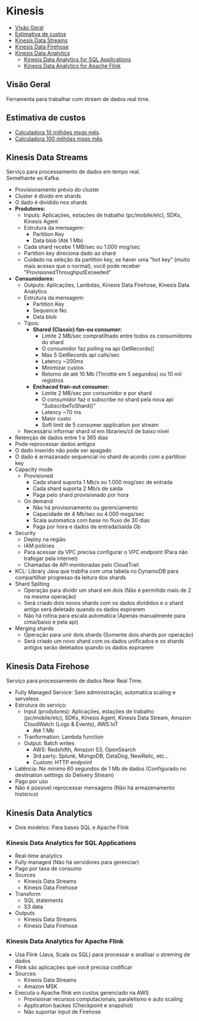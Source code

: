 # Kinesis

- [Visão Geral](#visão-geral)
- [Estimativa de custos](#estimativa-de-custos)
- [Kinesis Data Streams](#kinesis-data-streams)
- [Kinesis Data Firehose](#kinesis-data-firehose)
- [Kinesis Data Analytics](#kinesis-data-analytics)
  - [Kinesis Data Analytics for SQL Applications](#kinesis-data-analytics-for-sql-applications)
  - [Kinesis Data Analytics for Apache Flink](#kinesis-data-analytics-for-apache-flink)


## Visão Geral

Ferramenta para trabalhar com stream de dados real time.

## Estimativa de custos

- [Calculadora 10 milhões msgs mês](https://calculator.aws/#/estimate?id=5c17b5225b69727b57e8303185865bfb7211bec5).
- [Calculadora 100 milhões msgs mês](https://calculator.aws/#/estimate?id=d2fe61263e7fed9db30742b7c458ef08bf2bfec2).

## Kinesis Data Streams

Serviço para processamento de dados em tempo real.  
Semelhante ao Kafka.

- Provisionamento prévio do cluster
- Cluster é divido em shards
- O dado é dividido nos shards
- **Produtores:**
  - Inputs: Aplicações, estações de trabalho (pc/mobile/etc), SDKs, Kinesis Agent
  - Estrutura da mensagem:
    - Partition Key
    - Data blob (Até 1 Mb)
  - Cada shard recebe 1 MB/sec ou 1.000 msg/sec
  - Partition key direciona dado ao shard
  - Cuidado na seleção da partition key, se haver uma "hot key" (muito mais acesso que o normal), você pode receber "ProvisionedThroughputExceeded"
- **Consumidores:**
  - Outputs: Aplicações, Lambdas, Kinesis Data Firehose, Kinesis Data Analytics
  - Estrutura da mensagem:
    - Partition Key
    - Sequence No.
    - Data blob
  - Tipos:
    - **Shared (Classic) fan-ou consumer:**
      - Limite 2 MB/sec compratilhado entre todos os consumidores do shard
      - O consumidor faz polling na api GetRecords()
      - Max 5 GetRecords api calls/sec
      - Latency ~200ms
      - Minimizar custos
      - Retorno de até 10 Mb (Throttle em 5 segundos) ou 10 mil registros
    - **Enchaced fran-out consumer:**
      - Limite 2 MB/sec por consumidor e por shard
      - O consumidor faz o subscribe no shard pela nova api "SubscribeToShard()"
      - Latency ~70 ms
      - Maior custo
      - Soft limit de 5 consumer application por stream
  - Necessário informar shard id em libraries/cli de baixo nível
- Retenção de dados entre 1 e 365 dias
- Pode reprocessar dados antigos
- O dado inserido não pode ser apagado
- O dado é armazanado sequencial no shard de acordo com a partition key
- Capacity mode
  - Provisioned
    - Cada shard suporta 1 Mb/s ou 1.000 msg/sec de entrada
    - Cada shard suporta 2 Mb/s de saída
    - Paga pelo shard provisionado por hora
  - On demand
    - Não há provisonamento ou gerenciamento
    - Capacidade de 4 Mb/sec ou 4.000 msgs/sec
    - Scala automatica com base no fluxo de 30 dias
    - Paga por hora e dados de entrada/saída Gb
- Security
  - Deploy na região
  - IAM policies
  - Para acessar da VPC precisa configurar o VPC endpoint (Para não trafegar pela internet)
  - Chamadas de API monitoradas pelo CloudTrail
- KCL: Library Java que trablha com uma tabela no DynamoDB para compartilhar progresso da leitura dos shards
- Shard Spliting
  - Operação para dividir um shard em dois (Não é permitido mais de 2 na mesma operação)
  - Será criado dois novos shards com os dados divididos e o shard antigo será deletado quando os dados expirarem
  - Não há rotina para escala automatica (Apenas manualmente para cima/baixo e pela api)
- Merging shards
  - Operação para unir dois shards (Somente dois shards por operação)
  - Será criado um novo shard com os dados unificados e os shards antigos serão deletados quando os dados expirarem

## Kinesis Data Firehose

Serviço para processamento de dados Near Real Time.

- Fully Managed Service: Sem administração, automatica scaling e serveless
- Estrutura do serviço:
  - Input (produtores): Aplicações, estações de trabalho (pc/mobile/etc), SDKs, Kinesis Agent, Kinesis Data Stream, Amazon CloudWatch (Logs & Events), AWS IoT
    - Até 1 Mb
  - Tranformation: Lambda function
  - Output: Batch writes
    - AWS: Redshifth, Amazon S3, OpenSearch
    - 3rd party: Splunk, MongoDB, DataDog, NewRelic, etc...
    - Custom: HTTP endpoint
- Latência: No mínimo 60 segundos de 1 Mb de dados (Configurado no destination settings do Delivery Stream)
- Pago por uso
- Não é possível reprocessar mensagens (Não há armazenamento histórico)

## Kinesis Data Analytics

- Dois modelos: Para bases SQL e Apache Flink

### Kinesis Data Analytics for SQL Applications

- Real-time analytics
- Fully managed (Não há servidores para gerenciar)
- Pago por taxa de consumo
- Sources
  - Kinesis Data Streams
  - Kinesis Data Firehose
- Transform
  - SQL statements
  - S3 data
- Outputs
  - Kinesis Data Streams
  - Kinesis Data Firehose


### Kinesis Data Analytics for Apache Flink

- Usa Flink (Java, Scala ou SQL) para processar e analisar o streming de dados
- Flink são aplicações que você precisa codificar
- Sources:
  - Kinesis Data Streams
  - Amazon MSK
- Executa o Apache flink em custos gerenciado na AWS
  - Provisionar recursos computacionais, paralelismo e auto scaling
  - Application backes (Checkpoint e snapshot)
  - Não suportar input de Firehose